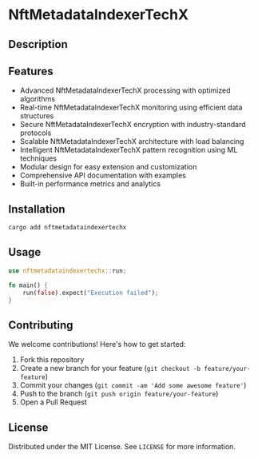 # NftMetadataIndexerTechX

## Description



## Features

- Advanced NftMetadataIndexerTechX processing with optimized algorithms
- Real-time NftMetadataIndexerTechX monitoring using efficient data structures
- Secure NftMetadataIndexerTechX encryption with industry-standard protocols
- Scalable NftMetadataIndexerTechX architecture with load balancing
- Intelligent NftMetadataIndexerTechX pattern recognition using ML techniques
- Modular design for easy extension and customization
- Comprehensive API documentation with examples
- Built-in performance metrics and analytics
## Installation

```bash
cargo add nftmetadataindexertechx
```

## Usage

```rust
use nftmetadataindexertechx::run;

fn main() {
    run(false).expect("Execution failed");
}
```

## Contributing

We welcome contributions! Here's how to get started:

1. Fork this repository
2. Create a new branch for your feature (`git checkout -b feature/your-feature`)
3. Commit your changes (`git commit -am 'Add some awesome feature'`)
4. Push to the branch (`git push origin feature/your-feature`)
5. Open a Pull Request

## License

Distributed under the MIT License. See `LICENSE` for more information.
